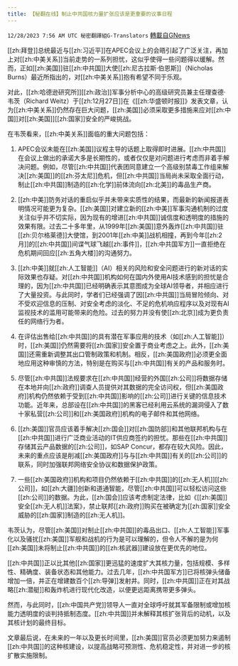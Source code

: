 ```yaml
---
title: 【秘翻在线】制止中共国核力量扩张应该是更重要的议事日程
---
```

`12/28/2023 7:56 AM UTC 秘密翻譯組G-Translators` [轉載自GNews](https://gnews.org/articles/2159794)

[[zh:拜登]]总统最近与[[zh:习近平]]在APEC会议上的会晤引起了广泛关注，再加上对[[zh:中美关系]]当前走势的一系列担忧，这似乎使得一些问题得以缓解。然而，正如[[zh:美国]]驻[[zh:中共国]]大使[[zh:尼古拉斯·伯恩斯]]（Nicholas Burns）最近所指出的，对[[zh:中美关系]]抱有希望不同于乐观。

对此，[[zh:哈德逊研究所]][[zh:政治]]军事分析中心的高级研究员兼主任理查德·韦茨（Richard Weitz）于[[zh:12月27日]]在《[[zh:华盛顿时报]]》发表文章，认为[[zh:中美关系]]仍然存在巨大问题，[[zh:美国]]必须采取更多措施来应对[[zh:中国]]对[[zh:美国]][[zh:国家]]安全的严峻挑战。

在韦茨看来，[[zh:中美关系]]面临的重大问题包括：

1.  APEC会议未能在[[zh:美国]]议程主导的话题上取得即时进展。[[zh:中共国]]在会议上做出的承诺大多是长期性的，或者仅仅是对问题进行考虑而非着手解决问题。例如，尽管[[zh:中共国]]代表团同意建立一个高级别禁毒工作组来解决[[zh:美国]]的[[zh:芬太尼]]危机，但[[zh:中共国]]当局尚未采取全面行动，制止[[zh:中共国]]制造的[[zh:化学]]前体流向[[zh:北美]]的毒品生产商。

2.  [[zh:中美]]防务对话的重启似乎并未带来实质性的结果，而最新的新闻报道表明情况可能更为复杂。[[zh:美国]]对建立新的[[zh:中美]]军事沟通机制的过度关注似乎并不切实际，因为现有的增进[[zh:中共国]]诚信度和透明度的措施的效果有限。过去二十多年里，从1999年[[zh:美国]]意外轰炸[[zh:中共国]]驻[[zh:贝尔格莱德]]大使馆，到2001年[[zh:中美]]战机相撞，再到今年[[zh:2月]]的[[zh:中共国]]间谍气球飞越[[zh:事件]]，[[zh:中共国军方]]一直拒绝在危机期间回应[[zh:五角大楼]]的沟通努力。

3.  [[zh:中美]]就[[zh:人工智能]]（AI）相关的风险和安全问题进行的新对话的实际效果也存疑。对[[zh:中共国]]机构如何在国内外使用AI技术感到的担忧是合理的，因为[[zh:中共国]]已经明确表示其意图成为全球AI领导者，并相应进行了大量投资。与此同时，学者们已经强调了因[[zh:中共国]]当局冒险倾向、对不受欢迎信息的压制、对安全考虑的淡化、不足的危机响应程序以及对现有AI监视技术的滥用可能带来的危险。过去的努力并没有使[[zh:北京]]成为更负责任的网络行为者。

4.  在评估出售给[[zh:中共国]]的具有潜在军事应用的技术（如[[zh:人工智能]]）时，[[zh:美国]]仍然需要将[[zh:国家]]安全置于商业考虑之上。此外，[[zh:美国]]还需重新调整其出口管制政策和机制。相反，[[zh:美国政府]]必须更全面地应用这种审慎的方法，特别是在购买与[[zh:中共国]]有关的产品和服务时。

5.  尽管[[zh:中共国]]法规要求在[[zh:中共国]]经营的外国[[zh:公司]]将数据存储在本地并向[[zh:政府]]调查人员提供对其数据的完全访问权，但[[zh:美国政府]]机构仍然依赖于受到[[zh:中共国]]影响的[[zh:公司]]进行关键的信息技术功能。近年来，总部设在[[zh:中共国]]的黑客已经利用云系统的漏洞侵入了数十家私营[[zh:公司]]和[[zh:美国政府]]机构的电子邮件和其他网络。

6.  [[zh:美国]]官员应该着手解决[[zh:国会]]对[[zh:国防部]]和其他联邦机构与在[[zh:中共国]]进行广泛商业活动的IT供应商签约的担忧。那些在[[zh:中共国]]存储其云产品数据的[[zh:公司]]，如SAP Concur，都存在较大风险。因此，未来的重点应该是削减[[zh:美国政府]]与与[[zh:中共国]]有关的[[zh:公司]]的联系，同时加强联邦网络安全协议和数据保护政策。

7.  一些[[zh:美国政府]]机构和项目仍然依赖于[[zh:中共国]]的[[zh:无人机]][[zh:公司]]，如[[zh:大疆]]创新和道通智能，尽管[[zh:中共国]]可以轻松访问这些[[zh:公司]]的数据。为此，[[zh:国会]]应该考虑制定法律，比如《[[zh:美国]]安全[[zh:无人机]]法案》，禁止联邦[[zh:政府]]购买在被确定为[[zh:国家]]安全威胁的[[zh:国家]]制造的[[zh:无人机]]。

韦茨认为，尽管[[zh:美国]]对制止[[zh:中共国]]的毒品出口、[[zh:人工智能]]军事化以及骚扰[[zh:美国]]军舰和战机的行为是可以理解的，但令人不解的是为何[[zh:美国]]未将制止[[zh:中共国]]的[[zh:核武器]]建设放在更优先的地位。

[[zh:中共国]]正以比其他[[zh:国家]]更迅猛的速度扩大其核力量，包括规模、多样性、精确度、装备状态和其他能力。过去几年，[[zh:中共国军方]]已将核弹头储备增加一倍，并正在增建数百个[[zh:导弹]]发射井。同时，[[zh:中共国]]正在对其战略[[zh:潜艇]]和轰炸机进行现代化改造，以便更远距离携带更多弹头。

然而，与此同时，[[zh:中国共产党]]领导人一直对全球呼吁就其军备限制或增加核能力透明度的谈判持抵制态度。[[zh:中共国]]并未解释其核扩张背后的动机，以及其核计划的最终目标。

文章最后说，在未来的一年以及更长时间里，[[zh:美国]]官员必须更加努力来遏制[[zh:中共国]]的这种核建设，以提高战略可预测性、危机稳定性，并对进一步的核扩散实施限制。
